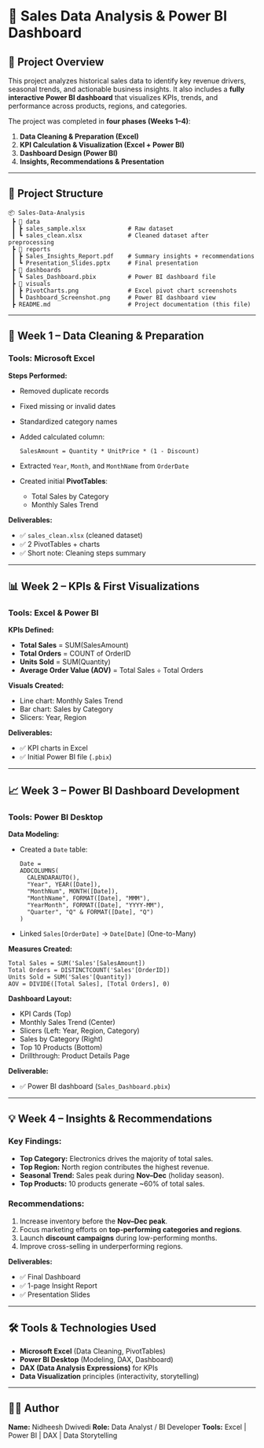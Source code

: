 # 🧮 Sales Data Analysis & Power BI Dashboard

## 📘 Project Overview

This project analyzes historical sales data to identify key revenue drivers, seasonal trends, and actionable business insights.
It also includes a **fully interactive Power BI dashboard** that visualizes KPIs, trends, and performance across products, regions, and categories.

The project was completed in **four phases (Weeks 1–4)**:

1. **Data Cleaning & Preparation (Excel)**
2. **KPI Calculation & Visualization (Excel + Power BI)**
3. **Dashboard Design (Power BI)**
4. **Insights, Recommendations & Presentation**

---

## 📂 Project Structure

```
📦 Sales-Data-Analysis
 ┣ 📁 data
 ┃ ┣ sales_sample.xlsx            # Raw dataset
 ┃ ┗ sales_clean.xlsx             # Cleaned dataset after preprocessing
 ┣ 📁 reports
 ┃ ┣ Sales_Insights_Report.pdf    # Summary insights + recommendations
 ┃ ┗ Presentation_Slides.pptx     # Final presentation
 ┣ 📁 dashboards
 ┃ ┗ Sales_Dashboard.pbix         # Power BI dashboard file
 ┣ 📁 visuals
 ┃ ┣ PivotCharts.png              # Excel pivot chart screenshots
 ┃ ┗ Dashboard_Screenshot.png     # Power BI dashboard view
 ┣ README.md                      # Project documentation (this file)
```

---

## 🧹 Week 1 – Data Cleaning & Preparation

### Tools: Microsoft Excel

**Steps Performed:**

* Removed duplicate records
* Fixed missing or invalid dates
* Standardized category names
* Added calculated column:

  ```excel
  SalesAmount = Quantity * UnitPrice * (1 - Discount)
  ```
* Extracted `Year`, `Month`, and `MonthName` from `OrderDate`
* Created initial **PivotTables**:

  * Total Sales by Category
  * Monthly Sales Trend

**Deliverables:**

* ✅ `sales_clean.xlsx` (cleaned dataset)
* ✅ 2 PivotTables + charts
* ✅ Short note: Cleaning steps summary

---

## 📊 Week 2 – KPIs & First Visualizations

### Tools: Excel & Power BI

**KPIs Defined:**

* **Total Sales** = SUM(SalesAmount)
* **Total Orders** = COUNT of OrderID
* **Units Sold** = SUM(Quantity)
* **Average Order Value (AOV)** = Total Sales ÷ Total Orders

**Visuals Created:**

* Line chart: Monthly Sales Trend
* Bar chart: Sales by Category
* Slicers: Year, Region

**Deliverables:**

* ✅ KPI charts in Excel
* ✅ Initial Power BI file (`.pbix`)

---

## 📈 Week 3 – Power BI Dashboard Development

### Tools: Power BI Desktop

**Data Modeling:**

* Created a `Date` table:

  ```DAX
  Date = 
  ADDCOLUMNS(
    CALENDARAUTO(),
    "Year", YEAR([Date]),
    "MonthNum", MONTH([Date]),
    "MonthName", FORMAT([Date], "MMM"),
    "YearMonth", FORMAT([Date], "YYYY-MM"),
    "Quarter", "Q" & FORMAT([Date], "Q")
  )
  ```
* Linked `Sales[OrderDate]` → `Date[Date]` (One-to-Many)

**Measures Created:**

```DAX
Total Sales = SUM('Sales'[SalesAmount])
Total Orders = DISTINCTCOUNT('Sales'[OrderID])
Units Sold = SUM('Sales'[Quantity])
AOV = DIVIDE([Total Sales], [Total Orders], 0)
```

**Dashboard Layout:**

* KPI Cards (Top)
* Monthly Sales Trend (Center)
* Slicers (Left: Year, Region, Category)
* Sales by Category (Right)
* Top 10 Products (Bottom)
* Drillthrough: Product Details Page

**Deliverable:**

* ✅ Power BI dashboard (`Sales_Dashboard.pbix`)

---

## 💡 Week 4 – Insights & Recommendations

### Key Findings:

* **Top Category:** Electronics drives the majority of total sales.
* **Top Region:** North region contributes the highest revenue.
* **Seasonal Trend:** Sales peak during **Nov–Dec** (holiday season).
* **Top Products:** 10 products generate ~60% of total sales.

### Recommendations:

1. Increase inventory before the **Nov–Dec peak**.
2. Focus marketing efforts on **top-performing categories and regions**.
3. Launch **discount campaigns** during low-performing months.
4. Improve cross-selling in underperforming regions.

**Deliverables:**

* ✅ Final Dashboard
* ✅ 1-page Insight Report
* ✅ Presentation Slides

---

## 🛠️ Tools & Technologies Used

* **Microsoft Excel** (Data Cleaning, PivotTables)
* **Power BI Desktop** (Modeling, DAX, Dashboard)
* **DAX (Data Analysis Expressions)** for KPIs
* **Data Visualization** principles (interactivity, storytelling)

---


## 🧑‍💼 Author

**Name:** Nidheesh Dwivedi
**Role:** Data Analyst / BI Developer
**Tools:** Excel | Power BI | DAX | Data Storytelling

